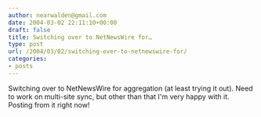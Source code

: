 ```yaml
---
author: nearwalden@gmail.com
date: 2004-03-02 22:11:10+00:00
draft: false
title: Switching over to NetNewsWire for…
type: post
url: /2004/03/02/switching-over-to-netnewswire-for/
categories:
- posts
---
```


Switching over to NetNewsWire for aggregation (at least trying it out).  Need to work on multi-site sync, but other than that I'm very happy with it.  Posting from it right now!



